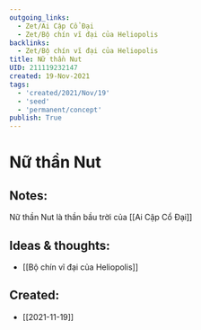 ```yaml
---
outgoing_links:
  - Zet/Ai Cập Cổ Đại
  - Zet/Bộ chín vĩ đại của Heliopolis
backlinks:
  - Zet/Bộ chín vĩ đại của Heliopolis
title: Nữ thần Nut
UID: 211119232147
created: 19-Nov-2021
tags:
  - 'created/2021/Nov/19'
  - 'seed'
  - 'permanent/concept'
publish: True
---
```

# Nữ thần Nut

## Notes:
Nữ thần Nut là thần bầu trời của [[Ai Cập Cổ Đại]]

## Ideas & thoughts:
- [[Bộ chín vĩ đại của Heliopolis]]


## Created:
- [[2021-11-19]]
